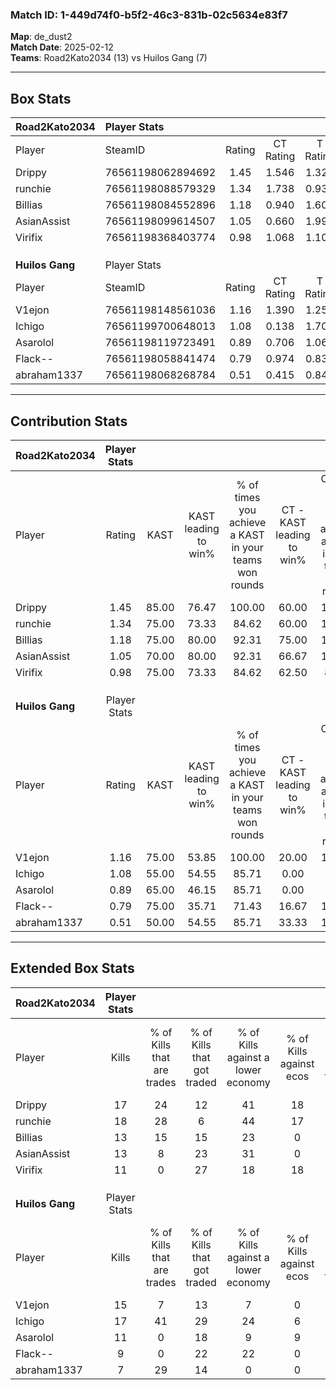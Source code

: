 ### Match ID: 1-449d74f0-b5f2-46c3-831b-02c5634e83f7  
**Map**: de_dust2  
**Match Date**: 2025-02-12  
**Teams**: Road2Kato2034 (13) vs Huilos Gang (7)  

---  

## Box Stats  

| **Road2Kato2034** | Player Stats      |        |           |          |       |      |       |         |        |      |     |
| :- | :- | :-: | :-: | :-: | :-: | :-: | :-: | :-: | :-: | :-: | :-: |
| Player            | SteamID           | Rating | CT Rating | T Rating | KAST  | ADR  | Kills | Assists | Deaths | K/D  | HS% |
| Drippy            | 76561198062894692 |  1.45  |   1.546   |  1.327   | 85.00 | 96.7 |  17   |    8    |   12   | 1.42 | 23  |
| runchie           | 76561198088579329 |  1.34  |   1.738   |  0.935   | 75.00 | 83.3 |  18   |    6    |   13   | 1.38 | 38  |
| Billias           | 76561198084552896 |  1.18  |   0.940   |  1.608   | 75.00 | 79.9 |  13   |    4    |   10   | 1.30 | 38  |
| AsianAssist       | 76561198099614507 |  1.05  |   0.660   |  1.995   | 70.00 | 67.7 |  13   |    4    |   12   | 1.08 | 61  |
| Virifix           | 76561198368403774 |  0.98  |   1.068   |  1.109   | 75.00 | 66.8 |  11   |    5    |   13   | 0.85 | 81  |
|                   |                   |        |           |          |       |      |       |         |        |      |     |
|                   |                   |        |           |          |       |      |       |         |        |      |     |
|                   |                   |        |           |          |       |      |       |         |        |      |     |
| **Huilos Gang**   | Player Stats      |        |           |          |       |      |       |         |        |      |     |
| Player            | SteamID           | Rating | CT Rating | T Rating | KAST  | ADR  | Kills | Assists | Deaths | K/D  | HS% |
| V1ejon            | 76561198148561036 |  1.16  |   1.390   |  1.259   | 75.00 | 65.5 |  15   |    2    |   12   | 1.25 | 46  |
| Ichigo            | 76561199700648013 |  1.08  |   0.138   |  1.709   | 55.00 | 91.9 |  17   |    3    |   16   | 1.06 | 52  |
| Asarolol          | 76561198119723491 |  0.89  |   0.706   |  1.066   | 65.00 | 82.0 |  11   |    4    |   15   | 0.73 | 63  |
| Flack--           | 76561198058841474 |  0.79  |   0.974   |  0.837   | 75.00 | 64.8 |   9   |    3    |   16   | 0.56 | 66  |
| abraham1337       | 76561198068268784 |  0.51  |   0.415   |  0.843   | 50.00 | 47.8 |   7   |    1    |   14   | 0.50 | 57  |
---  

## Contribution Stats  

| **Road2Kato2034** | Player Stats |       |                      |                                                        |                           |                                                             |                          |                                                            |
| :- | :-: | :-: | :-: | :-: | :-: | :-: | :-: | :-: |
| Player            |    Rating    | KAST  | KAST leading to win% | % of times you achieve a KAST in your teams won rounds | CT - KAST leading to win% | CT - % of times you achieve a KAST in your teams won rounds | T - KAST leading to win% | T - % of times you achieve a KAST in your teams won rounds |
| Drippy            |     1.45     | 85.00 |        76.47         |                         100.00                         |           60.00           |                           100.00                            |          100.00          |                           100.00                           |
| runchie           |     1.34     | 75.00 |        73.33         |                         84.62                          |           60.00           |                           100.00                            |          100.00          |                           71.43                            |
| Billias           |     1.18     | 75.00 |        80.00         |                         92.31                          |           75.00           |                           100.00                            |          85.71           |                           85.71                            |
| AsianAssist       |     1.05     | 70.00 |        80.00         |                         92.31                          |           66.67           |                           100.00                            |          100.00          |                           85.71                            |
| Virifix           |     0.98     | 75.00 |        73.33         |                         84.62                          |           62.50           |                            83.33                            |          85.71           |                           85.71                            |
|                   |              |       |                      |                                                        |                           |                                                             |                          |                                                            |
|                   |              |       |                      |                                                        |                           |                                                             |                          |                                                            |
|                   |              |       |                      |                                                        |                           |                                                             |                          |                                                            |
| **Huilos Gang**   | Player Stats |       |                      |                                                        |                           |                                                             |                          |                                                            |
| Player            |    Rating    | KAST  | KAST leading to win% | % of times you achieve a KAST in your teams won rounds | CT - KAST leading to win% | CT - % of times you achieve a KAST in your teams won rounds | T - KAST leading to win% | T - % of times you achieve a KAST in your teams won rounds |
| V1ejon            |     1.16     | 75.00 |        53.85         |                         100.00                         |           20.00           |                           100.00                            |          75.00           |                           100.00                           |
| Ichigo            |     1.08     | 55.00 |        54.55         |                         85.71                          |           0.00            |                            0.00                             |          66.67           |                           100.00                           |
| Asarolol          |     0.89     | 65.00 |        46.15         |                         85.71                          |           0.00            |                            0.00                             |          66.67           |                           100.00                           |
| Flack--           |     0.79     | 75.00 |        35.71         |                         71.43                          |           16.67           |                           100.00                            |          50.00           |                           66.67                            |
| abraham1337       |     0.51     | 50.00 |        54.55         |                         85.71                          |           33.33           |                           100.00                            |          62.50           |                           83.33                            |
---  

## Extended Box Stats  

| **Road2Kato2034** | Player Stats |                            |                            |                                    |                         |                              |                                 |        |                             |                                     |                          |                               |                            |
| :- | :-: | :-: | :-: | :-: | :-: | :-: | :-: | :-: | :-: | :-: | :-: | :-: | :-: |
| Player            |    Kills     | % of Kills that are trades | % of Kills that got traded | % of Kills against a lower economy | % of Kills against ecos | % of Kills that are flawless | % of Kills that are close duels | Deaths | % of Deaths that get traded | % of Deaths against a lower economy | % of Deaths against ecos | % of Deaths that are flawless | % of Deaths that are close |
| Drippy            |      17      |             24             |             12             |                 41                 |           18            |              82              |                6                |   12   |              0              |                 33                  |            8             |              42               |             8              |
| runchie           |      18      |             28             |             6              |                 44                 |           17            |              67              |                6                |   13   |             23              |                 15                  |            0             |              85               |             0              |
| Billias           |      13      |             15             |             15             |                 23                 |            0            |              69              |                0                |   10   |             10              |                 10                  |            0             |              50               |             10             |
| AsianAssist       |      13      |             8              |             23             |                 31                 |            0            |              77              |                0                |   12   |             33              |                 25                  |            8             |              67               |             8              |
| Virifix           |      11      |             0              |             27             |                 18                 |           18            |              55              |                0                |   13   |             31              |                 23                  |            0             |              62               |             31             |
|                   |              |                            |                            |                                    |                         |                              |                                 |        |                             |                                     |                          |                               |                            |
|                   |              |                            |                            |                                    |                         |                              |                                 |        |                             |                                     |                          |                               |                            |
|                   |              |                            |                            |                                    |                         |                              |                                 |        |                             |                                     |                          |                               |                            |
| **Huilos Gang**   | Player Stats |                            |                            |                                    |                         |                              |                                 |        |                             |                                     |                          |                               |                            |
| Player            |    Kills     | % of Kills that are trades | % of Kills that got traded | % of Kills against a lower economy | % of Kills against ecos | % of Kills that are flawless | % of Kills that are close duels | Deaths | % of Deaths that get traded | % of Deaths against a lower economy | % of Deaths against ecos | % of Deaths that are flawless | % of Deaths that are close |
| V1ejon            |      15      |             7              |             13             |                 7                  |            0            |              47              |               13                |   12   |             33              |                 25                  |            8             |              67               |             0              |
| Ichigo            |      17      |             41             |             29             |                 24                 |            6            |              76              |               12                |   16   |              0              |                 13                  |            6             |              69               |             0              |
| Asarolol          |      11      |             0              |             18             |                 9                  |            9            |              64              |                9                |   15   |              7              |                 13                  |            7             |              53               |             7              |
| Flack--           |      9       |             0              |             22             |                 22                 |            0            |              67              |               22                |   16   |             31              |                 19                  |            13            |              75               |             6              |
| abraham1337       |      7       |             29             |             14             |                 0                  |            0            |              71              |                0                |   14   |              7              |                 14                  |            7             |              93               |             0              |
